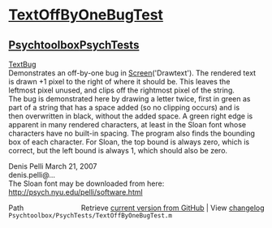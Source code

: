 # [TextOffByOneBugTest](TextOffByOneBugTest)
## [Psychtoolbox](Psychtoolbox)[PsychTests](PsychTests)

[TextBug](TextBug)  
Demonstrates an off-by-one bug in [Screen](Screen)('Drawtext'). The rendered text  
is drawn +1 pixel to the right of where it should be. This leaves the  
leftmost pixel unused, and clips off the rightmost pixel of the string.  
The bug is demonstrated here by drawing a letter twice, first in green as  
part of a string that has a space added (so no clipping occurs) and is  
then overwritten in black, without the added space. A green right edge is  
apparent in many rendered characters, at least in the Sloan font whose  
characters have no built-in spacing. The program also finds the bounding  
box of each character. For Sloan, the top bound is always zero, which is  
correct, but the left bound is always 1, which should also be zero.  
  
Denis Pelli March 21, 2007  
denis.pelli@...  
The Sloan font may be downloaded from here:  
http://psych.nyu.edu/pelli/software.html  




<div class="code_header" style="text-align:right;">
  <span style="float:left;">Path&nbsp;&nbsp;</span> <span class="counter">Retrieve <a href=
  "https://raw.github.com/Psychtoolbox-3/Psychtoolbox-3/beta/Psychtoolbox/PsychTests/TextOffByOneBugTest.m">current version from GitHub</a> | View <a href=
  "https://github.com/Psychtoolbox-3/Psychtoolbox-3/commits/beta/Psychtoolbox/PsychTests/TextOffByOneBugTest.m">changelog</a></span>
</div>
<div class="code">
  <code>Psychtoolbox/PsychTests/TextOffByOneBugTest.m</code>
</div>

